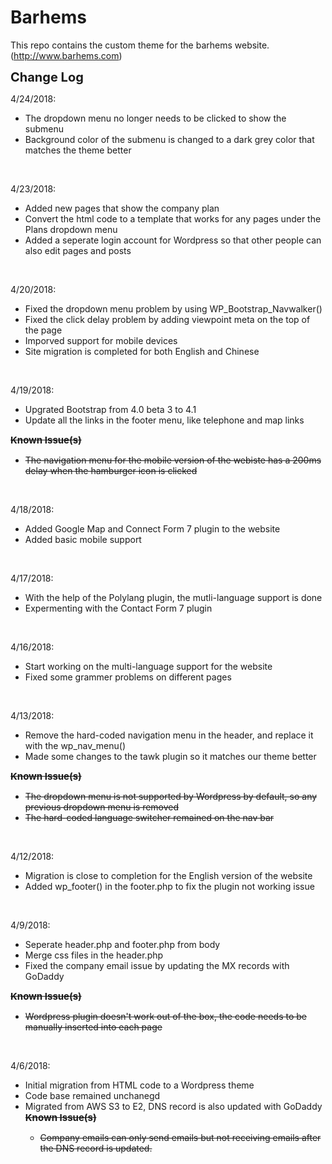 # Barhems

This repo contains the custom theme for the barhems website. (http://www.barhems.com)


<strong style="font-size:20px">Change Log</strong><br />

4/24/2018:
<ul><li>The dropdown menu no longer needs to be clicked to show the submenu</li>
<li>Background color of the submenu is changed to a dark grey color that matches the theme better</li>
</ul>
<br />

4/23/2018:
<ul><li>Added new pages that show the company plan</li>
<li>Convert the html code to a template that works for any pages under the Plans dropdown menu</li>
<li>Added a seperate login account for Wordpress so that other people can also edit pages and posts</li>
</ul>
<br />

4/20/2018:
<ul><li>Fixed the dropdown menu problem by using WP_Bootstrap_Navwalker()</li>
<li>Fixed the click delay problem by adding viewpoint meta on the top of the page</li>
<li>Imporved support for mobile devices</li>
<li>Site migration is completed for both English and Chinese</li>
</ul>
<br />

4/19/2018:
<ul><li>Upgrated Bootstrap from 4.0 beta 3 to 4.1</li>
<li>Update all the links in the footer menu, like telephone and map links</div>
</ul>
<strike> 
<strong style="font-size:15px">Known Issue(s)</strong><br />
<ul>
<li>The navigation menu for the mobile version of the webiste has a 200ms delay when the hamburger icon is clicked</li>
</ul>
</strike>
<br />

4/18/2018:
<ul><li>Added Google Map and Connect Form 7 plugin to the website</li>
<li>Added basic mobile support</li>
</ul>
<br />

4/17/2018:
<ul><li>With the help of the Polylang plugin, the mutli-language support is done</li>
<li>Expermenting with the Contact Form 7 plugin</li>
</ul>
<br />

4/16/2018:
<ul><li>Start working on the multi-language support for the website</li>
<li>Fixed some grammer problems on different pages</li>
</ul>
<br />

4/13/2018:
<ul><li>Remove the hard-coded navigation menu in the header, and replace it with the wp_nav_menu()</li>
<li>Made some changes to the tawk plugin so it matches our theme better</li>
</ul>
<strike> 
<strong style="font-size:15px">Known Issue(s)</strong><br />
<ul>
<li>The dropdown menu is not supported by Wordpress by default, so any previous dropdown menu is removed</li>
<li>The hard-coded language switcher remained on the nav bar</li>
</ul>
</strike>
<br />


4/12/2018:
<ul><li>Migration is close to completion for the English version of the website</li>
<li>Added wp_footer() in the footer.php to fix the plugin not working issue</li>
</ul>
<br />

4/9/2018:
<ul><li>Seperate header.php and footer.php from body</li>
<li>Merge css files in the header.php</li>
<li>Fixed the company email issue by updating the MX records with GoDaddy</li>
</ul>
<strike> 
<strong style="font-size:15px">Known Issue(s)</strong><br />
<ul>
<li>Wordpress plugin doesn't work out of the box, the code needs to be manually inserted into each page</li>
</ul>
</strike>
<br />

4/6/2018: 
<ul><li>Initial migration from HTML code to a Wordpress theme</li>
<li>Code base remained unchanegd</li>
<li>Migrated from AWS S3 to E2, DNS record is also updated with GoDaddy</li>
<strike> 
<strong style="font-size:15px">Known Issue(s)</strong><br />
<ul>
<li>Company emails can only send emails but not receiving emails after the DNS record is updated.</li>
</ul>
</strike>
</ul>
